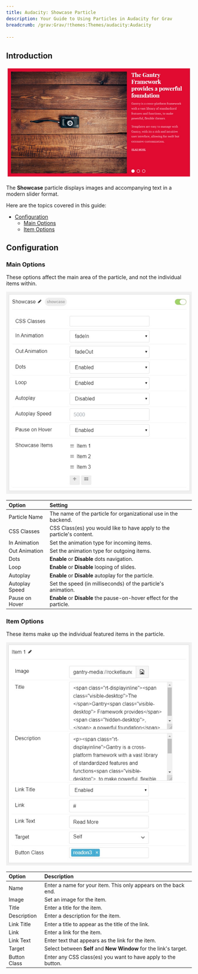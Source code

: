 ```yaml
---
title: Audacity: Showcase Particle
description: Your Guide to Using Particles in Audacity for Grav
breadcrumb: /grav:Grav/!themes:Themes/audacity:Audacity

---
```


## Introduction

![](assets/particle_showcase1.jpg)

The **Showcase** particle displays images and accompanying text in a modern slider format.

Here are the topics covered in this guide:

* [Configuration](#configuration)
    - [Main Options](#main-options)
    - [Item Options](#item-options)

## Configuration

### Main Options

These options affect the main area of the particle, and not the individual items within.

![](assets/particle_showcase2.jpg)

| Option            | Setting                                                               |
|:----------------- |:--------------------------------------------------------------------- |
| Particle Name     | The name of the particle for organizational use in the backend.       |
| CSS Classes       | CSS Class(es) you would like to have apply to the particle's content. |
| In Animation      | Set the animation type for incoming items.                            |
| Out Animation     | Set the animation type for outgoing items.                            |
| Dots              | **Enable** or **Disable** dots navigation.                            |
| Loop              | **Enable** or **Disable** looping of slides.                          |
| Autoplay          | **Enable** or **Disable** autoplay for the particle.                  |
| Autoplay Speed    | Set the speed (in milliseconds) of the particle's animation.          |
| Pause on Hover    | **Enable** or **Disable** the pause-on-hover effect for the particle. |

### Item Options

These items make up the individual featured items in the particle.

![](assets/particle_showcase3.jpg)

| Option         | Description                                                                                                   |
| :------------- | :------------------------------------------------------------------------------------------------------------ |
| Name           | Enter a name for your item. This only appears on the back end.                                                |
| Image          | Set an image for the item.                                                                                    |
| Title          | Enter a title for the item.                                                                                   |
| Description    | Enter a description for the item.                                                                             |
| Link Title     | Enter a title to appear as the title of the link.                                                             |
| Link           | Enter a link for the item.                                                                                    |
| Link Text      | Enter text that appears as the link for the item.                                                             |
| Target         | Select between **Self** and **New Window** for the link's target.                                             |
| Button Class   | Enter any CSS class(es) you want to have apply to the button.                                                 |
